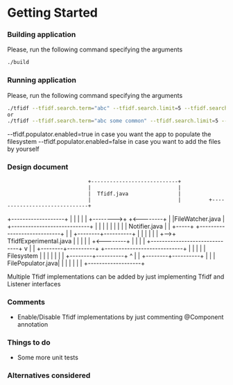 # Getting Started

### Building application
Please, run the following command specifying the arguments
```bash
./build
```
### Running application
Please, run the following command specifying the arguments
```bash
./tfidf --tfidf.search.term="abc" --tfidf.search.limit=5 --tfidf.search.period=5000 --tfidf.populator.enabled=true --tfidf.search.dir=/tmp
or
./tfidf --tfidf.search.term="abc some common" --tfidf.search.limit=5 --tfidf.search.period=5000 --tfidf.populator.enabled=true --tfidf.search.dir=/tmp
```
--tfidf.populator.enabled=true in case you want the app to populate the filesystem
--tfidf.populator.enabled=false in case you want to add the files by yourself

### Design document

                              +----------------------------+
                              |                            |
                              |  Tfidf.java                |
                              |                            |         +------------------------------+
+-------------------+         |                            |         |                              |
|                   +-------->+                            +<--------+                              |
|FileWatcher.java   |         +----------------------------+         |                              |
|                   |                                                |                              |
|                   |                                                |  Notifier.java               |
|                   +-----+   +----------------------------+         |                              |
+--------+----------+     |   |                            |         |                              |
         |                +-->+  TfidfExperimental.java    |         |                              |
         |                    |                            +<--------+                              |
         |                    |                            |         +------------------------------+
         v                    |                            |
+--------+----------+         +----------------------------+
|                   |
|                   |
|  Filesystem       |
|                   |
|                   |
|                   |
+--------+----------+
         ^
         |
         |
+--------+----------+
|                   |
| FilePopulator.java|
|                   |
|                   |
|                   |
+-------------------+

Multiple Tfidf implementations can be added by just implementing Tfidf and Listener interfaces

### Comments
* Enable/Disable Tfidf implementations by just commenting @Component annotation

### Things to do
* Some more unit tests

### Alternatives considered

